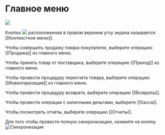 # Главное меню

![](https://github.com/smpb05/DSS-Retail/blob/project-screenshots/%D0%93%D0%BB%D0%B0%D0%B2%D0%BD%D0%BE%D0%B5%20%D0%BC%D0%B5%D0%BD%D1%8E.jpg)

Кнопка ![](https://github.com/smpb05/DSS-Retail/blob/master/menu%20(2).png) расположенная в правом верхнем углу экрана называется [[Контекстное меню]].

Чтобы совершить продажу товара покупателю, выберите операцию [[Продажа]] из главного меню.

Чтобы принять товар от поставщика, выберите операцию [[Приход]] из главного меню.

Чтобы провести процедуру пересчета товара, выберите операцию [[Инвентаризация]] из главного меню.

Чтобы провести процедуру возврата, выберите операцию [[Возвраты]].

Чтобы провести операции с наличными деньгами, выберите [[Касса]].

Чтобы посмотреть отчеты, выберите операцию [[Отчеты]].

Для того чтобы провести полную синхронизацию, нажмите на кнопку ![Синхронизация](https://github.com/smpb05/DSS-Retail/blob/master/sync.png)